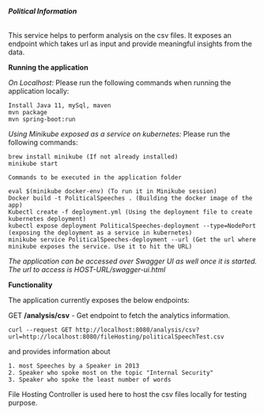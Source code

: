 ###### **Political Information**

This service helps to perform analysis on the csv files. It exposes an endpoint which takes url as input and provide meaningful insights from the data.

**Running the application**

_On Localhost:_ Please run the following commands when running the application locally:
```
Install Java 11, mySql, maven
mvn package
mvn spring-boot:run

```
_Using Minikube exposed as a service on kubernetes:_ Please run the following commands:

````
brew install minikube (If not already installed)
minikube start

Commands to be executed in the application folder

eval $(minikube docker-env) (To run it in Minikube session)
Docker build -t PoliticalSpeeches . (Building the docker image of the app)
Kubectl create -f deployment.yml (Using the deployment file to create kubernetes deployment)
kubectl expose deployment PoliticalSpeeches-deployment --type=NodePort (exposing the deployment as a service in kubernetes)
minikube service PoliticalSpeeches-deployment --url (Get the url where minikube exposes the service. Use it to hit the URL)

````
*The application can be accessed over Swagger UI as well once it is started.
The url to access is HOST-URL/swagger-ui.html*



**Functionality**

The application currently exposes the below endpoints:

GET **/analysis/csv** - Get endpoint to fetch the analytics information.

```
curl --request GET http://localhost:8080/analysis/csv?url=http://localhost:8080/fileHosting/politicalSpeechTest.csv

```

and provides information about 
```
1. most Speeches by a Speaker in 2013
2. Speaker who spoke most on the topic "Internal Security"
3. Speaker who spoke the least number of words

```

File Hosting Controller is used here to host the csv files locally for testing purpose. 
